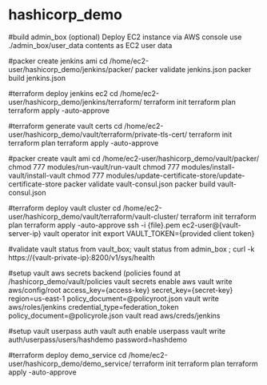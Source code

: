 # hashicorp_demo

#build admin_box (optional)
Deploy EC2 instance via AWS console
use ./admin_box/user_data contents as EC2 user data

#packer create jenkins ami
cd /home/ec2-user/hashicorp_demo/jenkins/packer/
packer validate jenkins.json
packer build jenkins.json

#terraform deploy jenkins ec2
cd /home/ec2-user/hashicorp_demo/jenkins/terraform/
terraform init
terraform plan
terraform apply -auto-approve

#terraform generate vault certs
cd /home/ec2-user/hashicorp_demo/vault/terraform/private-tls-cert/
terraform init
terraform plan
terraform apply -auto-approve

#packer create vault ami
cd /home/ec2-user/hashicorp_demo/vault/packer/
chmod 777 modules/run-vault/run-vault
chmod 777 modules/install-vault/install-vault
chmod 777 modules/update-certificate-store/update-certificate-store
packer validate vault-consul.json
packer build vault-consul.json

#terraform deploy vault cluster
cd /home/ec2-user/hashicorp_demo/vault/terraform/vault-cluster/
terraform init
terraform plan
terraform apply -auto-approve
ssh -i {file}.pem ec2-user@{vault-server-ip}
vault operator init
export VAULT_TOKEN={provided client token}

#validate vault status
from vault_box; vault status
from admin_box ; curl -k https://{vault-private-ip}:8200/v1/sys/health

#setup vault aws secrets backend (policies found at /hashicorp_demo/vault/policies
vault secrets enable aws
vault write aws/config/root access_key={access-key} secret_key={secret-key} region=us-east-1 policy_document=@policyroot.json
vault write aws/roles/jenkins credential_type=federation_token policy_document=@policyrole.json
vault read aws/creds/jenkins

#setup vault userpass auth
vault auth enable userpass
vault write auth/userpass/users/hashdemo password=hashdemo

#terraform deploy demo_service
cd /home/ec2-user/hashicorp_demo/demo_service/
terraform init
terraform plan
terraform apply -auto-approve
